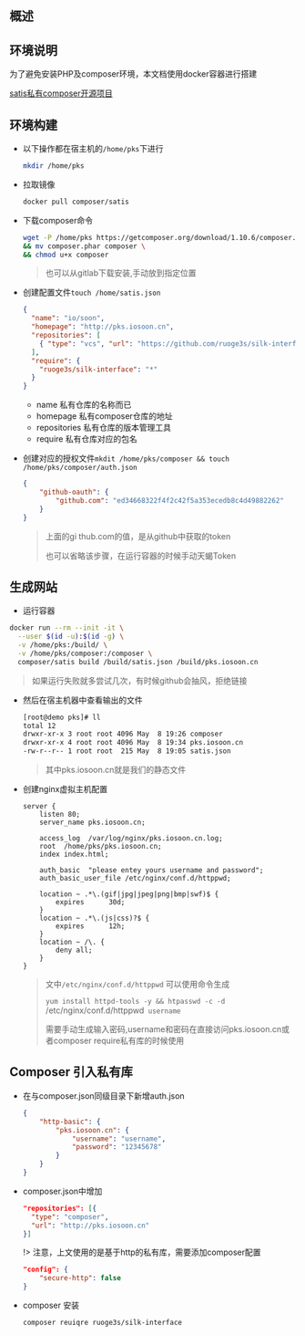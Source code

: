 ## 概述



## 环境说明

为了避免安装PHP及composer环境，本文档使用docker容器进行搭建

[satis私有composer开源项目](https://github.com/composer/satis)

## 环境构建

- 以下操作都在宿主机的`/home/pks`下进行

  ```bash
  mkdir /home/pks
  ```

- 拉取镜像

  ```bash
  docker pull composer/satis
  ```

- 下载composer命令

  ```bash
  wget -P /home/pks https://getcomposer.org/download/1.10.6/composer.phar \
  && mv composer.phar composer \
  && chmod u+x composer
  ```

  > 也可以从gitlab下载安装,手动放到指定位置

- 创建配置文件`touch /home/satis.json`

  ```json
  {
    "name": "io/soon",
    "homepage": "http://pks.iosoon.cn",
    "repositories": [
      { "type": "vcs", "url": "https://github.com/ruoge3s/silk-interface" }
    ],
    "require": {
      "ruoge3s/silk-interface": "*"
    }
  }
  ```

  - name 私有仓库的名称而已
  - homepage 私有composer仓库的地址
  - repositories 私有仓库的版本管理工具
  - require 私有仓库对应的包名

- 创建对应的授权文件`mkdit /home/pks/composer && touch /home/pks/composer/auth.json`

  ```json
  {
      "github-oauth": {
          "github.com": "ed34668322f4f2c42f5a353ecedb8c4d49882262"
      }
  }
  ```

  > 上面的gi thub.com的值，是从github中获取的token
  >
  > 也可以省略该步骤，在运行容器的时候手动天蝎Token

  

## 生成网站

  - 运行容器

  ```bash
  docker run --rm --init -it \
    --user $(id -u):$(id -g) \
    -v /home/pks:/build/ \
    -v /home/pks/composer:/composer \
    composer/satis build /build/satis.json /build/pks.iosoon.cn
  ```

  > 如果运行失败就多尝试几次，有时候github会抽风，拒绝链接

- 然后在宿主机器中查看输出的文件

  ```bash
  [root@demo pks]# ll
  total 12
  drwxr-xr-x 3 root root 4096 May  8 19:26 composer
  drwxr-xr-x 4 root root 4096 May  8 19:34 pks.iosoon.cn
  -rw-r--r-- 1 root root  215 May  8 19:05 satis.json
  ```

  > 其中pks.iosoon.cn就是我们的静态文件

- 创建nginx虚拟主机配置

  ```nginx
  server {
      listen 80;
      server_name pks.iosoon.cn;
  
      access_log  /var/log/nginx/pks.iosoon.cn.log;
      root  /home/pks/pks.iosoon.cn;
      index index.html;
    
      auth_basic  "please entey yours username and password"; 
      auth_basic_user_file /etc/nginx/conf.d/httppwd;
   
      location ~ .*\.(gif|jpg|jpeg|png|bmp|swf)$ {
          expires      30d;
      }
      location ~ .*\.(js|css)?$ {
          expires      12h;
      }
      location ~ /\. {
          deny all;
      }
  }
  ```

  > 文中`/etc/nginx/conf.d/httppwd` 可以使用命令生成
  >
  > `yum install httpd-tools -y && htpasswd -c -d `/etc/nginx/conf.d/httppwd` username`
  >
  > 需要手动生成输入密码,username和密码在直接访问pks.iosoon.cn或者composer require私有库的时候使用

  
## Composer 引入私有库

  - 在与composer.json同级目录下新增auth.json

    ```json
    {
        "http-basic": {
            "pks.iosoon.cn": {
                "username": "username",
                "password": "12345678"
            }
        }
    }
    ```

  - composer.json中增加

    ```json
    "repositories": [{
      "type": "composer",
      "url": "http://pks.iosoon.cn"
    }]
    ```

    !> 注意，上文使用的是基于http的私有库，需要添加composer配置

    ```json
    "config": {
        "secure-http": false
    }
    ```

  - composer 安装

    ```bash
    composer reuiqre ruoge3s/silk-interface
    ```

    

